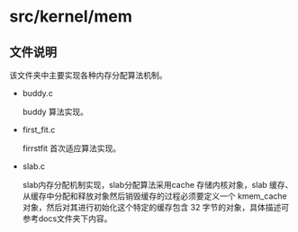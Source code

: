 # src/kernel/mem
## 文件说明

该文件夹中主要实现各种内存分配算法机制。

- buddy.c

    buddy 算法实现。

- first_fit.c

    firrstfit 首次适应算法实现。

- slab.c

    slab内存分配机制实现，slab分配算法采用cache 存储内核对象，slab 缓存、从缓存中分配和释放对象然后销毁缓存的过程必须要定义一个 kmem_cache 对象，然后对其进行初始化这个特定的缓存包含 32 字节的对象，具体描述可参考docs文件夹下内容。

    

    

    
